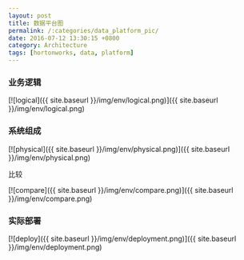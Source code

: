 ```yaml
---
layout: post
title: 数据平台图
permalink: /:categories/data_platform_pic/
date: 2016-07-12 13:30:15 +0800
category: Architecture
tags: [hortonworks, data, platform]
---
```


### 业务逻辑

[![logical]({{ site.baseurl }}/img/env/logical.png)]({{ site.baseurl }}/img/env/logical.png)

### 系统组成

[![physical]({{ site.baseurl }}/img/env/physical.png)]({{ site.baseurl }}/img/env/physical.png)

比较

[![compare]({{ site.baseurl }}/img/env/compare.png)]({{ site.baseurl }}/img/env/compare.png)

### 实际部署

[![deploy]({{ site.baseurl }}/img/env/deployment.png)]({{ site.baseurl }}/img/env/deployment.png)
